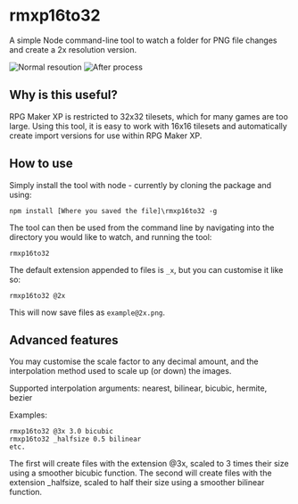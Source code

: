 ﻿# rmxp16to32

A simple Node command-line tool to watch a folder for PNG file changes and create a 2x resolution version. 

![Normal resoution](http://github.com/boonzeet/rmxp16to32/example/example.png) ![After process](http://github.com/rmxp16to32/example/example_x.png)

## Why is this useful?

RPG Maker XP is restricted to 32x32 tilesets, which for many games are too large. Using this tool, it is easy to work with 16x16 tilesets and automatically create import versions for use within RPG Maker XP.

## How to use

Simply install the tool with node - currently by cloning the package and using:
```
npm install [Where you saved the file]\rmxp16to32 -g
```

The tool can then be used from the command line by navigating into the directory you would like to watch, and running the tool:
```
rmxp16to32
```

The default extension appended to files is `_x`, but you can customise it like so:
```
rmxp16to32 @2x
```

This will now save files as `example@2x.png`.

## Advanced features

You may customise the scale factor to any decimal amount, and the interpolation method used to scale up (or down) the images.

Supported interpolation arguments: nearest, bilinear, bicubic, hermite, bezier

Examples:
```
rmxp16to32 @3x 3.0 bicubic
rmxp16to32 _halfsize 0.5 bilinear
etc.
```

The first will create files with the extension @3x, scaled to 3 times their size using a smoother bicubic function.
The second will create files with the extension _halfsize, scaled to half their size using a smoother bilinear function.